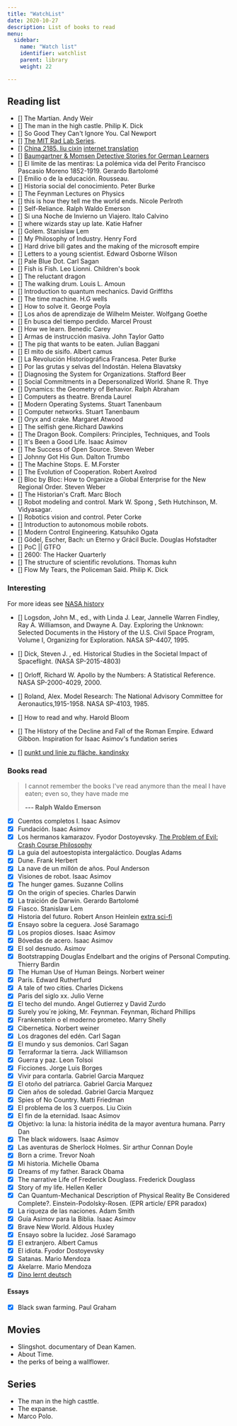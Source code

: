 ```yaml
---
title: "WatchList"
date: 2020-10-27
description: List of books to read  
menu:
  sidebar:
    name: "Watch list"
    identifier: watchlist
    parent: library    
    weight: 22

---
```


## Reading list
- [] The Martian. Andy Weir
- [] The man in the high castle.  Philip K. Dick
- [] So Good They Can't Ignore You. Cal Newport
- [] [The MIT Rad Lab Series](http://web.mit.edu/klund/www/books/radlab.html). 
- [] [China 2185. liu cixin](https://dlf.uzh.ch/sites/sinofutures/2019/12/02/122/) [internet translation](https://www-513gp-org.translate.goog/book/2761/index.html?_x_tr_sl=auto&_x_tr_tl=en&_x_tr_hl=es-419&_x_tr_pto=wapp)
- [] [Baumgartner & Momsen Detective Stories for German Learners](https://books.learnoutlive.com/learning-german-storytelling-baumgartner-momsen-detective-stories-german-learners-collectors-edition-1-5/?edition=ebook)
- [] El límite de las mentiras: La polémica vida del Perito Francisco Pascasio Moreno 1852-1919. Gerardo Bartolomé
- [] Emilio o de la educación. Rousseau.
- [] Historia social del conocimiento. Peter Burke
- [] The Feynman Lectures on Physics
- [] this is how they tell me the world ends. Nicole Perlroth
- [] Self-Reliance. Ralph Waldo Emerson
- [] Si una Noche de Invierno un Viajero. Italo Calvino 
- [] where wizards stay up late. Katie Hafner
- [] Golem. Stanislaw Lem
- [] My Philosophy of Industry. Henry Ford
- [] Hard drive bill gates and the making of the microsoft empire
- [] Letters to a young scientist. Edward Osborne Wilson
- [] Pale Blue Dot. Carl Sagan
- [] Fish is Fish. Leo Lionni. Children's book
- [] The reluctant dragon
- [] The walking drum. Louis L. Amoun
- [] Introduction to quantum mechanics. David Griffiths
- [] The time machine. H.G wells
- [] How to solve it. George Poyla
- [] Los años de aprendizaje de Wilhelm Meister. Wolfgang Goethe 
- [] En busca del tiempo perdido. Marcel Proust
- [] How we learn. Benedic Carey
- [] Armas de instrucción masiva. John Taylor Gatto
- [] The pig that wants to be eaten. Julian Baggani
- [] El mito de sisifo. Albert camus
- [] La Revolución Historiográfica Francesa. Peter Burke
- [] Por las grutas y selvas del Indostán. Helena Blavatsky
- [] Diagnosing the System for Organizations. Stafford Beer 
- [] Social Commitments in a Depersonalized World. Shane R. Thye  
- [] Dynamics: the Geometry of Behavior. Ralph Abraham
- [] Computers as theatre. Brenda Laurel 
- [] Modern Operating Systems. Stuart Tanenbaum 
- [] Computer networks. Stuart Tanenbaum
- [] Oryx and crake. Margaret Atwood
- [] The selfish gene.Richard Dawkins
- [] The Dragon Book. Compilers: Principles, Techniques, and Tools
- [] It's Been a Good Life. Isaac Asimov
- [] The Success of Open Source. Steven Weber
- [] Johnny Got His Gun. Dalton Trumbo
- [] The Machine Stops. E. M.Forster
- [] The Evolution of Cooperation. Robert Axelrod
- [] Bloc by Bloc: How to Organize a Global Enterprise for the New Regional Order.  Steven Weber
- [] The Historian's Craft. Marc Bloch 
- [] Robot modeling and control.  Mark W. Spong , Seth Hutchinson,  M. Vidyasagar.
- [] Robotics vision and control. Peter Corke 
- [] Introduction to autonomous mobile robots.
- [] Modern Control Engineering. Katsuhiko Ogata 
- [] Gödel, Escher, Bach: un Eterno y Grácil Bucle. Douglas Hofstadter
- [] PoC || GTFO 
- [] 2600: The Hacker Quarterly
- [] The structure of scientific revolutions. Thomas kuhn
- [] Flow My Tears, the Policeman Said. Philip K. Dick
 
### Interesting 
For more ideas see [NASA history](https://history.nasa.gov/series95.html)
- [] Logsdon, John M., ed., with Linda J. Lear, Jannelle Warren Findley, Ray A. Williamson, and Dwayne A. Day. Exploring the Unknown: Selected Documents in the History of the U.S. Civil Space Program, Volume I, Organizing for Exploration. NASA SP-4407, 1995.
- [] Dick, Steven J. , ed. Historical Studies in the Societal Impact of Spaceflight. (NASA SP-2015-4803)
- [] Orloff, Richard W. Apollo by the Numbers: A Statistical Reference. NASA SP-2000-4029, 2000.
- [] Roland, Alex. Model Research: The National Advisory Committee for Aeronautics,1915-1958. NASA SP-4103, 1985.


- [] How to read and why. Harold Bloom
- [] The History of the Decline and Fall of the Roman Empire. Edward Gibbon. Inspiration for Isaac Asimov's fundation series
- []  [punkt und linie zu fläche. kandinsky](https://youtu.be/8Ab3ArE8W3s?t=1309)

### Books read

> I cannot remember the books I've read anymore than the meal I have eaten; even so, they have made me 
>
> __--- Ralph Waldo Emerson__

- [x] Cuentos completos I. Isaac Asimov
- [x] Fundación. Isaac Asimov
- [x] Los hermanos kamarazov. Fyodor Dostoyevsky.   [The Problem of Evil: Crash Course Philosophy](https://www.youtube.com/watch?v=9AzNEG1GB-k)  
- [x] La guia del autoestopista intergaláctico. Douglas Adams
- [x] Dune. Frank Herbert
- [x] La nave de un millón de años. Poul Anderson
- [x] Visiones de robot. Isaac Asimov
- [x] The hunger games. Suzanne Collins
- [x] On the origin of species. Charles Darwin
- [x] La traición de Darwin. Gerardo Bartolomé
- [x] Fiasco. Stanislaw Lem 
- [x] Historia del futuro. Robert Anson Heinlein [extra sci-fi](https://www.youtube.com/watch?v=XaWMe5nC9SA)  
- [x] Ensayo sobre la ceguera. José Saramago 
- [x] Los propios dioses. Isaac Asimov
- [x] Bóvedas de acero. Isaac Asimov
- [x] El sol desnudo. Asimov
- [x] Bootstrapping Douglas Endelbart and the origins of Personal Computing. Thierry Bardin
- [x] The Human Use of Human Beings. Norbert weiner
- [x] París. Edward Rutherfurd
- [x] A tale of two cities. Charles Dickens 
- [x] Paris del siglo xx. Julio Verne
- [x] El techo del mundo. Angel Gutierrez y David Zurdo
- [x] Surely you´re joking, Mr. Feynman. Feynman, Richard Phillips
- [x] Frankenstein o el moderno prometeo. Marry Shelly
- [x] Cibernetica. Norbert weiner 
- [x] Los dragones del edén. Carl Sagan
- [x] El mundo y sus demonios. Carl Sagan 
- [x] Terraformar la tierra. Jack Williamson
- [x] Guerra y paz. Leon Tolsoi
- [x] Ficciones. Jorge Luis Borges
- [x] Vivir para contarla. Gabriel Garcia Marquez
- [x] El otoño del patriarca. Gabriel Garcia Marquez
- [x] Cien años de soledad. Gabriel Garcia Marquez
- [x] Spies of No Country. Matti Friedman 
- [x] El problema de los 3 cuerpos. Liu Cixin
- [x] El fin de la eternidad. Isaac Asimov
- [x] Objetivo: la luna: la historia inédita de la mayor aventura humana. Parry Dan 
- [x] The black widowers. Isaac Asimov
- [x] Las aventuras de Sherlock Holmes. Sir arthur Connan Doyle
- [x] Born a crime. Trevor Noah
- [x] Mi historia. Michelle Obama
- [x] Dreams of my father. Barack Obama
- [x] The narrative Life of Frederick Douglass. Frederick Douglass
- [x] Story of my life. Hellen Keller
- [x] Can Quantum-Mechanical Description of Physical Reality Be Considered Complete?. Einstein-Podolsky-Rosen. (EPR article/ EPR paradox)
- [x] La riqueza de las naciones. Adam Smith
- [x] Guía Asimov para la Biblia. Isaac Asimov
- [x] Brave New World. Aldous Huxley
- [x] Ensayo sobre la lucidez. José Saramago
- [x] El extranjero. Albert Camus 
- [x] El idiota. Fyodor Dostoyevsky
- [x] Satanas. Mario Mendoza
- [x] Akelarre. Mario Mendoza  
- [x] [Dino lernt deutsch](https://books.learnoutlive.com/category/dino-lernt-deutsch/)

#### Essays
- [x] Black swan farming. Paul Graham

## Movies
- Slingshot. documentary of Dean Kamen.
- About Time.
- the perks of being a wallflower. 

## Series
- The man in the high casttle.
- The expanse.
- Marco Polo.

